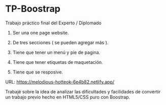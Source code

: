 # TP-Boostrap

Trabajo práctico final del Experto / Diplomado

1) Ser una one page website.

2) De tres secciones ( se pueden agregar más ).

3) Tiene que tener un menú y pie de pagina.

4) Tiene que tener etiquetas de maquetación.

5) Tiene que se resposive.

URL: https://melodious-hotteok-6e4b82.netlify.app/

Trabajé sobre la idea de analizar las dificultades y facilidades de convertir un trabajo previo hecho en HTML5/CSS puro con Boostrap.
